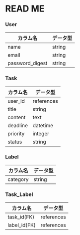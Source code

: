 # READ ME
### User
カラム名 | データ型
--- | ---
name | string
email | string
password_digest | string
### Task
カラム名 | データ型
--- | ---
user_id | references
title | string
content | text
deadline | datetime
priority | integer
status | string
### Label
カラム名 | データ型
--- | ---
category | string
### Task_Label
カラム名 | データ型
--- | ---
task_id(FK) | references
label_id(FK) | references